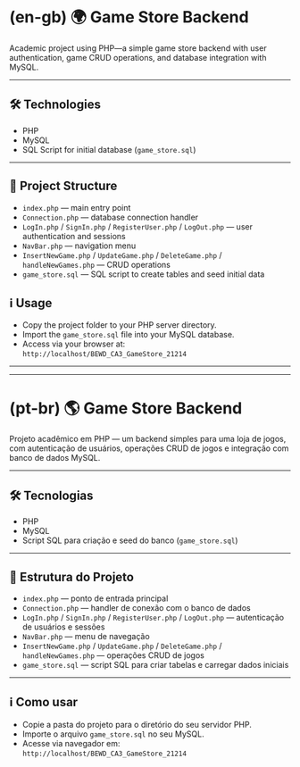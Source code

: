 # (en-gb) 🌍 Game Store Backend

Academic project using PHP—a simple game store backend with user authentication, game CRUD operations, and database integration with MySQL.

---

## 🛠️ Technologies

- PHP
- MySQL
- SQL Script for initial database (`game_store.sql`)

---

## 📁 Project Structure

- `index.php` — main entry point
- `Connection.php` — database connection handler
- `LogIn.php` / `SignIn.php` / `RegisterUser.php` / `LogOut.php` — user authentication and sessions
- `NavBar.php` — navigation menu
- `InsertNewGame.php` / `UpdateGame.php` / `DeleteGame.php` / `handleNewGames.php` — CRUD operations
- `game_store.sql` — SQL script to create tables and seed initial data

## ℹ️ Usage

- Copy the project folder to your PHP server directory.
- Import the `game_store.sql` file into your MySQL database.
- Access via your browser at:  
  `http://localhost/BEWD_CA3_GameStore_21214`

---
---
# (pt-br) 🌎 Game Store Backend

Projeto acadêmico em PHP — um backend simples para uma loja de jogos, com autenticação de usuários, operações CRUD de jogos e integração com banco de dados MySQL.

---

## 🛠️ Tecnologias

- PHP
- MySQL
- Script SQL para criação e seed do banco (`game_store.sql`)

---

## 📁 Estrutura do Projeto

- `index.php` — ponto de entrada principal
- `Connection.php` — handler de conexão com o banco de dados
- `LogIn.php` / `SignIn.php` / `RegisterUser.php` / `LogOut.php` — autenticação de usuários e sessões
- `NavBar.php` — menu de navegação
- `InsertNewGame.php` / `UpdateGame.php` / `DeleteGame.php` / `handleNewGames.php` — operações CRUD de jogos
- `game_store.sql` — script SQL para criar tabelas e carregar dados iniciais

---

## ℹ️ Como usar

- Copie a pasta do projeto para o diretório do seu servidor PHP.
- Importe o arquivo `game_store.sql` no seu MySQL.
- Acesse via navegador em:  
  `http://localhost/BEWD_CA3_GameStore_21214`
